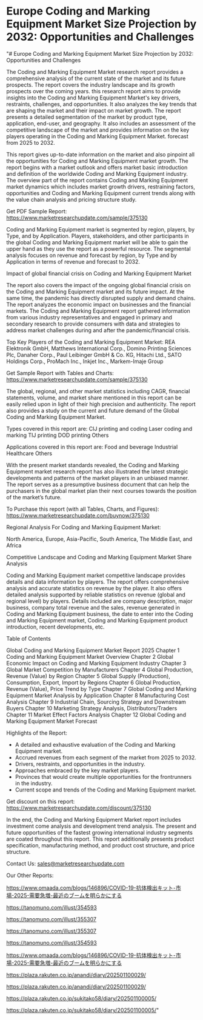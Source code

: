 # Europe Coding and Marking Equipment Market Size Projection by 2032: Opportunities and Challenges
"# Europe Coding and Marking Equipment Market Size Projection by 2032: Opportunities and Challenges

The Coding and Marking Equipment Market research report provides a comprehensive analysis of the current state of the market and its future prospects. The report covers the industry landscape and its growth prospects over the coming years. this research report aims to provide insights into the Coding and Marking Equipment Market's key drivers, restraints, challenges, and opportunities. It also analyzes the key trends that are shaping the market and their impact on market growth. The report presents a detailed segmentation of the market by product type, application, end-user, and geography. It also includes an assessment of the competitive landscape of the market and provides information on the key players operating in the Coding and Marking Equipment Market. forecast from 2025 to 2032.

This report gives up-to-date information on the market and also pinpoint all the opportunities for Coding and Marking Equipment market growth. The report begins with a market outlook and offers market basic introduction and definition of the worldwide Coding and Marking Equipment industry. The overview part of the report contains Coding and Marking Equipment market dynamics which includes market growth drivers, restraining factors, opportunities and Coding and Marking Equipment current trends along with the value chain analysis and pricing structure study.

Get PDF Sample Report: https://www.marketresearchupdate.com/sample/375130

Coding and Marking Equipment market is segmented by region, players, by Type, and by Application. Players, stakeholders, and other participants in the global Coding and Marking Equipment market will be able to gain the upper hand as they use the report as a powerful resource. The segmental analysis focuses on revenue and forecast by region, by Type and by Application in terms of revenue and forecast to 2032.

Impact of global financial crisis on Coding and Marking Equipment Market

The report also covers the impact of the ongoing global financial crisis on the Coding and Marking Equipment market and its future impact. At the same time, the pandemic has directly disrupted supply and demand chains. The report analyzes the economic impact on businesses and the financial markets. The Coding and Marking Equipment report gathered information from various industry representatives and engaged in primary and secondary research to provide consumers with data and strategies to address market challenges during and after the pandemic/financial crisis.

Top Key Players of the Coding and Marking Equipment Market:
REA Elektronik GmbH, Matthews International Corp., Domino Printing Sciences Plc, Danaher Corp., Paul Leibinger GmbH & Co. KG, Hitachi Ltd., SATO Holdings Corp., ProMach Inc., Inkjet Inc., Markem-Imaje Group


Get Sample Report with Tables and Charts: https://www.marketresearchupdate.com/sample/375130

The global, regional, and other market statistics including CAGR, financial statements, volume, and market share mentioned in this report can be easily relied upon in light of their high precision and authenticity. The report also provides a study on the current and future demand of the Global Coding and Marking Equipment Market.

Types covered in this report are:
CIJ printing and coding
Laser coding and marking
TIJ printing
DOD printing
Others


Applications covered in this report are:
Food and beverage
Industrial
Healthcare
Others


With the present market standards revealed, the Coding and Marking Equipment market research report has also illustrated the latest strategic developments and patterns of the market players in an unbiased manner. The report serves as a presumptive business document that can help the purchasers in the global market plan their next courses towards the position of the market’s future.

To Purchase this report (with all Tables, Charts, and Figures): https://www.marketresearchupdate.com/buynow/375130

Regional Analysis For Coding and Marking Equipment Market:

North America, Europe, Asia-Pacific, South America, The Middle East, and Africa

Competitive Landscape and Coding and Marking Equipment Market Share Analysis

Coding and Marking Equipment market competitive landscape provides details and data information by players. The report offers comprehensive analysis and accurate statistics on revenue by the player. It also offers detailed analysis supported by reliable statistics on revenue (global and regional level) by players. Details included are company description, major business, company total revenue and the sales, revenue generated in Coding and Marking Equipment business, the date to enter into the Coding and Marking Equipment market, Coding and Marking Equipment product introduction, recent developments, etc.

Table of Contents

Global Coding and Marking Equipment Market Report 2025
Chapter 1 Coding and Marking Equipment Market Overview
Chapter 2 Global Economic Impact on Coding and Marking Equipment Industry
Chapter 3 Global Market Competition by Manufacturers
Chapter 4 Global Production, Revenue (Value) by Region
Chapter 5 Global Supply (Production), Consumption, Export, Import by Regions
Chapter 6 Global Production, Revenue (Value), Price Trend by Type
Chapter 7 Global Coding and Marking Equipment Market Analysis by Application
Chapter 8 Manufacturing Cost Analysis
Chapter 9 Industrial Chain, Sourcing Strategy and Downstream Buyers
Chapter 10 Marketing Strategy Analysis, Distributors/Traders
Chapter 11 Market Effect Factors Analysis
Chapter 12 Global Coding and Marking Equipment Market Forecast

Highlights of the Report:

- A detailed and exhaustive evaluation of the Coding and Marking Equipment market.
- Accrued revenues from each segment of the market from 2025 to 2032.
- Drivers, restraints, and opportunities in the industry.
- Approaches embraced by the key market players.
- Provinces that would create multiple opportunities for the frontrunners in the industry.
- Current scope and trends of the Coding and Marking Equipment market.

Get discount on this report: https://www.marketresearchupdate.com/discount/375130

In the end, the Coding and Marking Equipment Market report includes investment come analysis and development trend analysis. The present and future opportunities of the fastest growing international industry segments are coated throughout this report. This report additionally presents product specification, manufacturing method, and product cost structure, and price structure.

Contact Us:
sales@marketresearchupdate.com

Our Other Reports:

https://www.omaada.com/blogs/146896/COVID-19-抗体検出キット-市場-2025-需要急増-最近のブームを明らかにする

https://tanomuno.com/illust/354593

https://tanomuno.com/illust/355307

https://tanomuno.com/illust/355307

https://tanomuno.com/illust/354593

https://www.omaada.com/blogs/146896/COVID-19-抗体検出キット-市場-2025-需要急増-最近のブームを明らかにする

https://plaza.rakuten.co.jp/anandi/diary/202501100029/

https://plaza.rakuten.co.jp/anandi/diary/202501100029/

https://plaza.rakuten.co.jp/sukitako58/diary/202501100005/

https://plaza.rakuten.co.jp/sukitako58/diary/202501100005/"
